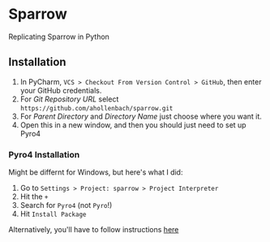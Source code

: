 # Sparrow
Replicating Sparrow in Python

## Installation
1. In PyCharm, `VCS > Checkout From Version Control > GitHub`, then enter your GitHub credentials.
  1. For *Git Repository URL* select `https://github.com/ahollenbach/sparrow.git`
  2. For *Parent Directory* and *Directory Name* just choose where you want it.
3. Open this in a new window, and then you should just need to set up Pyro4


### Pyro4 Installation
Might be differnt for Windows, but here's what I did:

1. Go to `Settings > Project: sparrow > Project Interpreter`
  1. Hit the `+`
  2. Search for `Pyro4` (not `Pyro`!)
  3. Hit `Install Package`

Alternatively, you'll have to follow instructions [here](https://pythonhosted.org/Pyro4/install.html)
